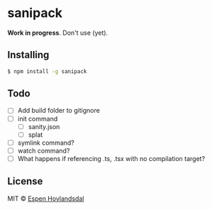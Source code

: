 # sanipack

**Work in progress**. Don't use (yet).

## Installing

```bash
$ npm install -g sanipack
```

## Todo

- [ ] Add build folder to gitignore
- [ ] init command
  - [ ] sanity.json
  - [ ] splat
- [ ] symlink command?
- [ ] watch command?
- [ ] What happens if referencing .ts, .tsx with no compilation target?

## License

MIT © [Espen Hovlandsdal](https://espen.codes/)
